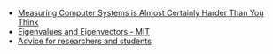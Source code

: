 * [Measuring Computer Systems is Almost Certainly Harder Than You Think](https://www.cs.cornell.edu/courses/cs6120/2019fa/blog/measurement/)
* [Eigenvalues and Eigenvectors - MIT](https://math.mit.edu/~gs/linearalgebra/ila0601.pdf)
* [Advice for researchers and students](https://homes.cs.washington.edu/~mernst/advice/)
